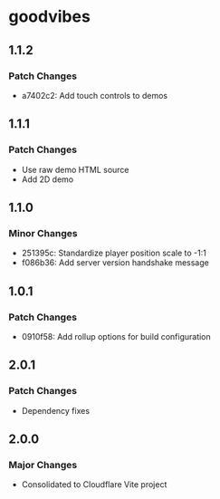 # goodvibes

## 1.1.2

### Patch Changes

- a7402c2: Add touch controls to demos

## 1.1.1

### Patch Changes

- Use raw demo HTML source
- Add 2D demo

## 1.1.0

### Minor Changes

- 251395c: Standardize player position scale to -1:1
- f086b36: Add server version handshake message

## 1.0.1

### Patch Changes

- 0910f58: Add rollup options for build configuration

## 2.0.1

### Patch Changes

- Dependency fixes

## 2.0.0

### Major Changes

- Consolidated to Cloudflare Vite project
